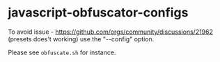 # javascript-obfuscator-configs

To avoid issue - https://github.com/orgs/community/discussions/21962 (presets does't working)
use the "--config" option.

Please see `obfuscate.sh` for instance.
